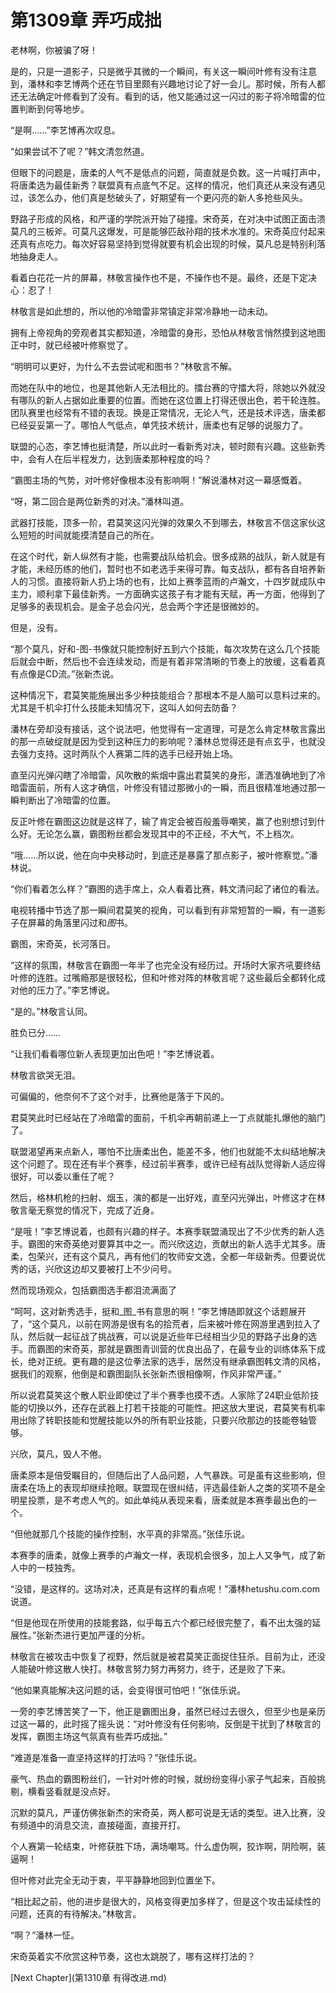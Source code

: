# 第1309章 弄巧成拙

老林啊，你被骗了呀！

是的，只是一道影子，只是微乎其微的一个瞬间，有关这一瞬间叶修有没有注意到，潘林和李艺博两个还在节目里颇有兴趣地讨论了好一会儿。那时候，所有人都还无法确定叶修看到了没有。看到的话，他又能通过这一闪过的影子将冷暗雷的位置判断到何等地步。

“是啊……”李艺博再次叹息。

“如果尝试不了呢？”韩文清忽然道。

但眼下的问题是，唐柔的人气不是低点的问题，简直就是负数。这一片喊打声中，将唐柔选为最佳新秀？联盟真有点底气不足。这样的情况，他们真还从来没有遇见过，该怎么办，他们真是愁破头了，好期望有一个更闪亮的新人多抢些风头。

野路子形成的风格，和严谨的学院派开始了碰撞。宋奇英，在对决中试图正面击溃莫凡的三板斧。可莫凡这爆发，可是能够匹敌孙翔的技术水准的。宋奇英应付起来还真有点吃力。每次好容易坚持到觉得就要有机会出现的时候，莫凡总是特别利落地抽身走人。

看着白花花一片的屏幕，林敬言操作也不是，不操作也不是。最终，还是下定决心：忍了！

林敬言是如此想的，所以他的冷暗雷非常镇定非常冷静地一动未动。

拥有上帝视角的旁观者其实都知道，冷暗雷的身形，恐怕从林敬言悄然摸到这地图正中时，就已经被叶修察觉了。

“明明可以更好，为什么不去尝试呢和图书？”林敬言不解。

而她在队中的地位，也是其他新人无法相比的。擂台赛的守擂大将，除她以外就没有哪队的新人占据如此重要的位置。而她在这位置上打得还很出色，若干轮连胜。团队赛里也经常有不错的表现。换是正常情况，无论人气，还是技术评选，唐柔都已经妥妥第一了。哪怕人气低点，单凭技术统计，唐柔也有足够的说服力了。

联盟的心态，李艺博也挺清楚，所以此时一看新秀对决，顿时颇有兴趣。这些新秀中，会有人在后半程发力，达到唐柔那种程度的吗？

“霸图主场的气势，对叶修好像根本没有影响啊！”解说潘林对这一幕感慨着。

“呀，第二回合是两位新秀的对决。”潘林叫道。

武器打技能，顶多一阶，君莫笑这闪光弹的效果久不到哪去，林敬言不信这家伙这么短短的时间就能摸清楚自己的所在。

在这个时代，新人纵然有才能，也需要战队给机会。很多成熟的战队，新人就是有才能，未经历练的他们，暂时也不如老选手来得可靠。每支战队，都有各自培养新人的习惯。直接将新人扔上场的也有，比如上赛季蓝雨的卢瀚文，十四岁就成队中主力，顺利拿下最佳新秀。一方面确实这孩子有才能有天赋，再一方面，他得到了足够多的表现机会。是金子总会闪光，总会两个字还是很微妙的。

但是，没有。

“那个莫凡，好和-图-书像就只能控制好五到六个技能，每次攻势在这么几个技能后就会中断，然后也不会连续发动，而是有着非常清晰的节奏上的放缓，这看着真有点像是CD流。”张新杰说。

这种情况下，君莫笑能施展出多少种技能组合？那根本不是人脑可以意料过来的。尤其是千机伞打什么技能未知情况下，这叫人如何去防备？

潘林在旁却没有接话，这个说法吧，他觉得有一定道理，可是怎么肯定林敬言露出的那一点破绽就是因为受到这种压力的影响呢？潘林总觉得还是有点玄乎，也就没去强力支持。这时两队个人赛第二阵的选手已经开始上场。

直至闪光弹闪瞎了冷暗雷，风吹散的紫烟中露出君莫笑的身形，潇洒准确地到了冷暗雷面前，所有人这才确信，叶修没有错过那微小的一瞬，而且很精准地通过那一瞬判断出了冷暗雷的位置。

反正叶修在霸图这边就是这样了，输了肯定会被百般羞辱嘲笑，赢了也别想讨到什么好。无论怎么赢，霸图粉丝都会发现其中的不正经，不大气，不上档次。

“哦……所以说，他在向中央移动时，到底还是暴露了那点影子，被叶修察觉。”潘林说。

“你们看着怎么样？”霸图的选手席上，众人看着比赛，韩文清问起了诸位的看法。

电视转播中节选了那一瞬间君莫笑的视角，可以看到有非常短暂的一瞬，有一道影子在屏幕的角落里闪过和*图*书。

霸图，宋奇英，长河落日。

“这样的氛围，林敬言在霸图一年半了也完全没有经历过。开场时大家齐吼要终结叶修的连胜。过嘴瘾那是很轻松，但和叶修对阵的林敬言呢？这些最后全都转化成对他的压力了。”李艺博说。

“是的。”林敬言认同。

胜负已分……

“让我们看看哪位新人表现更加出色吧！”李艺博说着。

林敬言欲哭无泪。

可偏偏的，他奈何不了这个对手，比赛他是落于下风的。

君莫笑此时已经站在了冷暗雷的面前，千机伞再朝前递上一丁点就能扎爆他的脑门了。

联盟渴望再来点新人，哪怕不比唐柔出色，能差不多，他们也就能不太纠结地解决这个问题了。现在还有半个赛季，经过前半赛季，或许已经有战队觉得新人适应得很好，可以委以重任了呢？

然后，格林机枪的扫射、烟玉，演的都是一出好戏，直至闪光弹出，叶修这才在林敬言毫无察觉的情况下，完成了近身。

“是哦！”李艺博说着，也颇有兴趣的样子。本赛季联盟涌现出了不少优秀的新人选手。霸图的宋奇英绝对要算其中之一。而兴欣这边，贡献出的新人选手尤其多。唐柔，包荣兴，还有这个莫凡，再有他们的牧师安文逸，全都一年级新秀。但要说优秀的话，兴欣这边却又要被打上不少问号。

然而现场观众，包括霸图选手都泪流满面了

“呵呵，这对新秀选手，挺和_图_书有意思的啊！”李艺博随即就这个话题展开了，“这个莫凡，以前在网游是很有名的拾荒者，后来被叶修在网游里遇到拉入了队，然后就一起征战了挑战赛，可以说是近些年已经相当少见的野路子出身的选手。而霸图的宋奇英，那就是霸图青训营的优良出品了，在最专业的训练体系下成长，绝对正统。更有趣的是这位拳法家的选手，居然没有继承霸图韩文清的风格，据我们的观察，他倒是和霸图副队长张新杰很相像啊，作风非常严谨。”

所以说君莫笑这个散人职业即使过了半个赛季也摸不透。人家除了24职业低阶技能的切换以外，还存在武器上打若干技能的可能性。把这放大里说，君莫笑有机率用出除了转职技能和觉醒技能以外的所有职业技能，只要兴欣那边的技能卷轴管够。

兴欣，莫凡，毁人不倦。

唐柔原本是倍受瞩目的，但随后出了人品问题，人气暴跌。可是虽有这些影响，但唐柔在场上的表现却继续抢眼。联盟现在很纠结，评选最佳新人之类的奖项不是全明星投票，是不考虑人气的。如此单纯从表现来看，唐柔就是本赛季最出色的一个。

“但他就那几个技能的操作控制，水平真的非常高。”张佳乐说。

本赛季的唐柔，就像上赛季的卢瀚文一样，表现机会很多，加上人又争气，成了新人中的一枝独秀。

“没错，是这样的。这场对决，还真是有这样的看点呢！”潘林hetushu.com.com说道。

“但是他现在所使用的技能套路，似乎每五六个都已经很完整了，看不出太强的延展性。”张新杰进行更加严谨的分析。

林敬言在被攻击中恢复了视野，然后就是被君莫笑正面捉住狂杀。目前为止，还没人能破叶修这散人快打。林敬言努力努力再努力，终于，还是败了下来。

“他如果真能解决这问题的话，会变得很可怕吧！”张佳乐说。

一旁的李艺博苦笑了一下，他正是霸图出身，虽然已经过去很久，但至少也是亲历过这一幕的，此时摇了摇头说：“对叶修没有任何影响，反倒是干扰到了林敬言的发挥，霸图主场这气氛真有些弄巧成拙。”

“难道是准备一直坚持这样的打法吗？”张佳乐说。

豪气、热血的霸图粉丝们，一针对叶修的时候，就纷纷变得小家子气起来，百般挑剔，横看竖看就是没点好。

沉默的莫凡，严谨仿佛张新杰的宋奇英，两人都可说是无话的类型。进入比赛，没有频道中的消息交流，直接碰面，直接开打。

个人赛第一轮结束，叶修获胜下场，满场嘲骂。什么虚伪啊，狡诈啊，阴险啊，装逼啊！

但叶修对此完全无动于衷，平平静静地回到位置坐下。

“相比起之前，他的进步是很大的，风格变得更加多样了，但是这个攻击延续性的问题，还真的有待解决。”林敬言。

“啊？”潘林一怔。

宋奇英着实不欣赏这种节奏，这也太跳脱了，哪有这样打法的？



[Next Chapter](第1310章 有得改进.md)